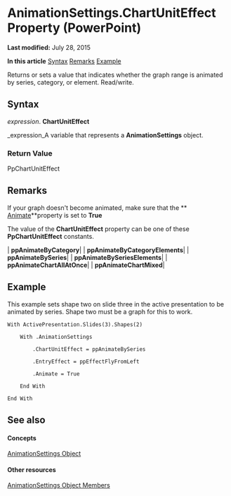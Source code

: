 
# AnimationSettings.ChartUnitEffect Property (PowerPoint)

 **Last modified:** July 28, 2015

 **In this article**
 [Syntax](#sectionSection0)
 [Remarks](#sectionSection1)
 [Example](#sectionSection2)


Returns or sets a value that indicates whether the graph range is animated by series, category, or element. Read/write.


## Syntax
<a name="sectionSection0"> </a>

 _expression_. **ChartUnitEffect**

 _expression_A variable that represents a  **AnimationSettings** object.


### Return Value

PpChartUnitEffect


## Remarks
<a name="sectionSection1"> </a>

If your graph doesn't become animated, make sure that the  ** [Animate](7434630f-3c73-4261-36f7-a26d45e9df11.md)**property is set to  **True**

The value of the  **ChartUnitEffect** property can be one of these **PpChartUnitEffect** constants.



| **ppAnimateByCategory**|
| **ppAnimateByCategoryElements**|
| **ppAnimateBySeries**|
| **ppAnimateBySeriesElements**|
| **ppAnimateChartAllAtOnce**|
| **ppAnimateChartMixed**|

## Example
<a name="sectionSection2"> </a>

This example sets shape two on slide three in the active presentation to be animated by series. Shape two must be a graph for this to work.


```
With ActivePresentation.Slides(3).Shapes(2)

    With .AnimationSettings

        .ChartUnitEffect = ppAnimateBySeries

        .EntryEffect = ppEffectFlyFromLeft

        .Animate = True

    End With

End With
```


## See also
<a name="sectionSection2"> </a>


#### Concepts


 [AnimationSettings Object](ebbe4257-236b-35b4-bdf1-e92a1b4b417b.md)
#### Other resources


 [AnimationSettings Object Members](89ef00c0-9427-703c-e890-c96cf6e80239.md)
